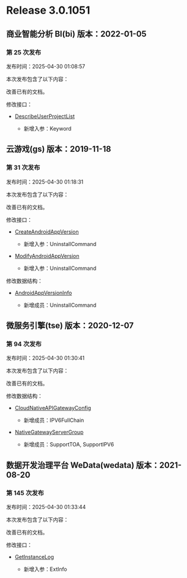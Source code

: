 # Release 3.0.1051

## 商业智能分析 BI(bi) 版本：2022-01-05

### 第 25 次发布

发布时间：2025-04-30 01:08:57

本次发布包含了以下内容：

改善已有的文档。

修改接口：

* [DescribeUserProjectList](https://cloud.tencent.com/document/api/590/98844)

	* 新增入参：Keyword




## 云游戏(gs) 版本：2019-11-18

### 第 31 次发布

发布时间：2025-04-30 01:18:31

本次发布包含了以下内容：

改善已有的文档。

修改接口：

* [CreateAndroidAppVersion](https://cloud.tencent.com/document/api/1162/117913)

	* 新增入参：UninstallCommand

* [ModifyAndroidAppVersion](https://cloud.tencent.com/document/api/1162/118031)

	* 新增入参：UninstallCommand


修改数据结构：

* [AndroidAppVersionInfo](https://cloud.tencent.com/document/api/1162/40743#AndroidAppVersionInfo)

	* 新增成员：UninstallCommand




## 微服务引擎(tse) 版本：2020-12-07

### 第 94 次发布

发布时间：2025-04-30 01:30:41

本次发布包含了以下内容：

改善已有的文档。

修改数据结构：

* [CloudNativeAPIGatewayConfig](https://cloud.tencent.com/document/api/1364/54942#CloudNativeAPIGatewayConfig)

	* 新增成员：IPV6FullChain

* [NativeGatewayServerGroup](https://cloud.tencent.com/document/api/1364/54942#NativeGatewayServerGroup)

	* 新增成员：SupportTOA, SupportIPV6




## 数据开发治理平台 WeData(wedata) 版本：2021-08-20

### 第 145 次发布

发布时间：2025-04-30 01:33:44

本次发布包含了以下内容：

改善已有的文档。

修改接口：

* [GetInstanceLog](https://cloud.tencent.com/document/api/1267/117918)

	* 新增入参：ExtInfo





